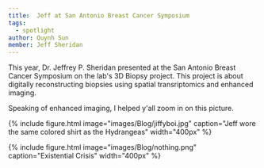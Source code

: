 ```yaml
---
title:  Jeff at San Antonio Breast Cancer Symposium 
tags:
  - spotlight
author: Quynh Sun
member: Jeff Sheridan
---
```


This year, Dr. Jeffrey P. Sheridan presented at the San Antonio Breast Cancer Symposium on the lab's 3D Biopsy project. This project is about digitally reconstructing biopsies using spatial transriptomics and enhanced imaging. 

Speaking of enhanced imaging, I helped y'all zoom in on this picture. 

{%
  include figure.html
  image="images/Blog/jiffyboi.jpg"
  caption="Jeff wore the same colored shirt as the Hydrangeas"
  width="400px"
%}

{%
  include figure.html
  image="images/Blog/nothing.png"
  caption="Existential Crisis"
  width="400px"
%}



